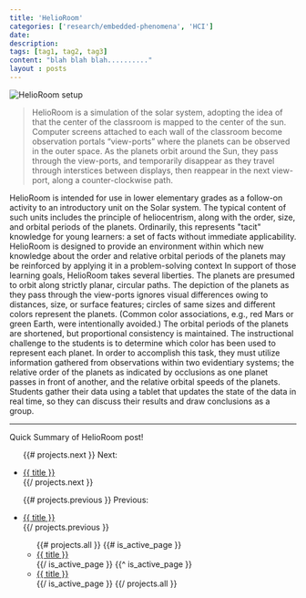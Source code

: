 ```yaml
---
title: 'HelioRoom'
categories: ['research/embedded-phenomena', 'HCI']
date: 
description:
tags: [tag1, tag2, tag3]
content: "blah blah blah.........."
layout : posts
---
```

<!-- <img src="{{urls.media}}/Project.{{page.title}}.png"> -->
![HelioRoom setup]({{urls.media}}/Project.{{page.title}}.png "HelioRoom")


>HelioRoom is a simulation of the solar system, adopting the idea of that the center of the classroom is mapped to the center of the sun. Computer screens attached to each wall of the classroom become observation portals “view-ports” where the planets can be observed in the outer space. As the planets orbit around the Sun, they pass through the view-ports, and temporarily disappear as they travel through interstices between displays, then reappear in the next view-port, along a counter-clockwise path.

<div class="content">
HelioRoom is intended for use in lower elementary grades as a follow-on activity to an introductory unit on the Solar system. The typical content of such units includes the principle of heliocentrism, along with the order, size, and orbital periods of the planets. Ordinarily, this represents "tacit" knowledge for young learners: a set of facts without immediate applicability. HelioRoom is designed to provide an environment within which new knowledge about the order and relative orbital periods of the planets may be reinforced by applying it in a problem-solving context
In support of those learning goals, HelioRoom takes several liberties. The planets are presumed to orbit along strictly planar, circular paths. The depiction of the planets as they pass through the view-ports ignores visual differences owing to distances, size, or surface features; circles of same sizes and different colors represent the planets. (Common color associations, e.g., red Mars or green Earth, were intentionally avoided.) The orbital periods of the planets are shortened, but proportional consistency is maintained.
The instructional challenge to the students is to determine which color has been used to represent each planet. In order to accomplish this task, they must utilize information gathered from observations within two evidentiary systems; the relative order of the planets as indicated by occlusions as one planet passes in front of another, and the relative orbital speeds of the planets. Students gather their data using a tablet that updates the state of the data in real time, so they can discuss their results and draw conclusions as a group.
</div>
<hr>

<div class="summary">
  Quick Summary of HelioRoom post!
</div>

<ul class="tag_box inline">

{{# projects.next }}
  Next:<li> <a href="{{ url }}">{{ title }}</a></li>
{{/ projects.next }}

{{# projects.previous }}
  Previous: <li><a href="{{ url }}">{{ title }}</a></li>
{{/ projects.previous }}

<ul>
{{# projects.all }}
  {{# is_active_page }}
    <li class="active"><a href="{{ url }}" class="active">{{ title }}</a></li>
  {{/ is_active_page }}
  {{^ is_active_page }}
    <li><a href="{{ url }}">{{ title }}</a></li>
  {{/ is_active_page }}
{{/ projects.all }}
  </ul>